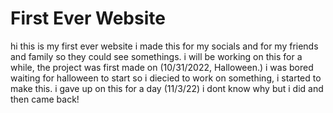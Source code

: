 # First Ever Website

hi this is my first ever website i made this for my socials and for my friends and family so they could see somethings. i will be working on this for a while, the project was first made on (10/31/2022, Halloween.) i was bored waiting for halloween to start so i diecied to work on something, i started to make this. i gave up on this for a day (11/3/22) i dont know why but i did and then came back!
